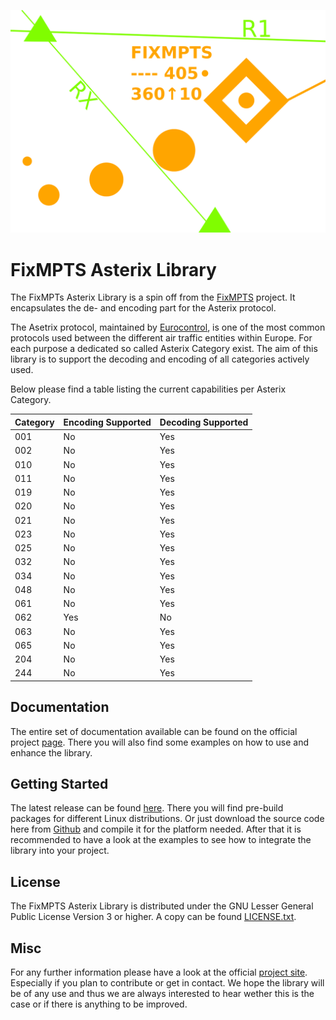 ![FixMPTS](FixMPTSLogo.png)

# FixMPTS Asterix Library
The FixMPTs Asterix Library is a spin off from the [FixMPTS](https://www.fixmpts.org) project. It encapsulates the de- and encoding part for the Asterix protocol.

The Asetrix protocol, maintained by [Eurocontrol](https://www.eurocontrol.int/asterix), is one of the most common protocols used between the different air traffic entities within Europe.
For each purpose a dedicated so called Asterix Category exist. The aim of this library is to support the decoding and encoding of all categories actively used. 

Below please find a table listing the current capabilities per Asterix Category.

| Category  | Encoding Supported | Decoding Supported |
| ----------| ------------------ | ------------------ |
| 001       |    No              |    Yes             |
| 002       |    No              |    Yes             |
| 010       |    No              |    Yes             |
| 011       |    No              |    Yes             |
| 019       |    No              |    Yes             |
| 020       |    No              |    Yes             |
| 021       |    No              |    Yes             |
| 023       |    No              |    Yes             |
| 025       |    No              |    Yes             |
| 032       |    No              |    Yes             |
| 034       |    No              |    Yes             |
| 048       |    No              |    Yes             |
| 061       |    No              |    Yes             |
| 062       |    Yes             |    No              |
| 063       |    No              |    Yes             |
| 065       |    No              |    Yes             |
| 204       |    No              |    Yes             |
| 244       |    No              |    Yes             |

## Documentation
The entire set of documentation available can be found on the official project [page](https://www.fixmpts.org/Asterix%20Lib/Documentation). There you will also find some examples on how to use and enhance the library.

## Getting Started
The latest release can be found [here](https://www.fixmpts.org/Asterix%20Lib/Download). There you will find pre-build packages for different Linux distributions. Or just download the source code here from [Github](https://github.com/FixMPTS/FixMPTSAsterixLib) and compile it for the platform needed. After that it is recommended to have a look at the examples to see how to integrate the library into your project.

## License
The FixMPTS Asterix Library is distributed under the GNU Lesser General Public License Version 3 or higher. A copy can be found [LICENSE.txt](https://github.com/FixMPTS/FixMPTSAsterixLib/blob/HEAD/LICENSE.txt).

## Misc
For any further information please have a look at the official [project site](https://www.fixmpts.org/Asterix%20Lib). Especially if you plan to contribute or get in contact. We hope the library will be of any use and thus we are always interested to hear wether this is the case or if there is anything to be improved.
